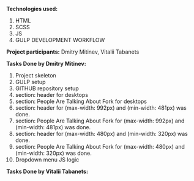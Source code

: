 **Technologies used:**
1) HTML
2) SCSS
3) JS
4) GULP DEVELOPMENT WORKFLOW

**Project participants:**
Dmitry Mitinev,
Vitalii Tabanets

**Tasks Done by Dmitry Mitinev:**
1) Project skeleton
2) GULP setup
3) GITHUB repository setup 
4) section: header for desktops
5) section: People Are Talking About Fork for desktops
6) section: header for (max-width: 992px) and (min-width: 481px)
was done.
7) section: People Are Talking About Fork for (max-width: 992px) and (min-width: 481px)
   was done.
8)  section: header for (max-width: 480px) and (min-width: 320px)
    was done.
9) section: People Are Talking About Fork for (max-width: 480px) and (min-width: 320px)
   was done.
10) Dropdown menu JS logic

**Tasks Done by Vitalii Tabanets:**
